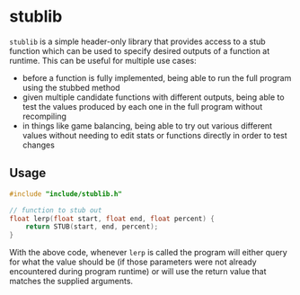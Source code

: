 # stublib

`stublib` is a simple header-only library that provides access to a stub function which can be used to specify desired outputs of a function at runtime. This can be useful for multiple use cases:

* before a function is fully implemented, being able to run the full program using the stubbed method
* given multiple candidate functions with different outputs, being able to test the values produced by each one in the full program without recompiling
* in things like game balancing, being able to try out various different values without needing to edit stats or functions directly in order to test changes

## Usage

```cpp
#include "include/stublib.h"

// function to stub out
float lerp(float start, float end, float percent) {
    return STUB(start, end, percent);
}
```

With the above code, whenever `lerp` is called the program will either query for what the value should be (if those parameters were not already encountered during program runtime) or will use the return value that matches the supplied arguments.
